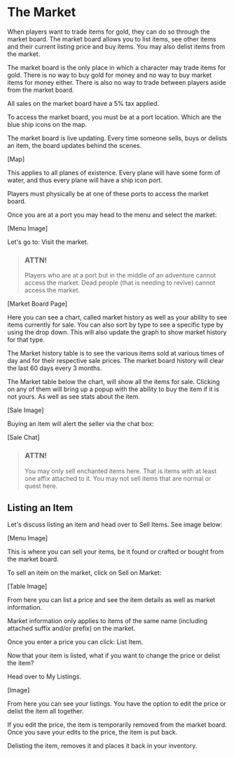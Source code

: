 # The Market

When players want to trade items for gold, they can do so through the market board. The market board allows you to list items, see other items and their current listing price and buy items. You may also delist items from the market.

The market board is the only place in which a character may trade items for gold. There is no way to buy gold for money and no way to buy market items for money either. There is also no way to trade between players aside from the market board.

All sales on the market board have a 5% tax applied.

To access the market board, you must be at a port location. Which are the blue ship icons on the map.

The market board is live updating. Every time someone sells, buys or delists an item, the board updates behind the scenes.

[Map]

This applies to all planes of existence. Every plane will have some form of water, and thus every plane will have a ship icon port.

Players must physically be at one of these ports to access the market board.

Once you are at a port you may head to the menu and select the market:

[Menu Image]

Let's go to: Visit the market.

> ### ATTN!
>
> Players who are at a port but in the middle of an adventure cannot access the market. Dead people (that is needing to revive) cannot access the market.

[Market Board Page]

Here you can see a chart, called market history as well as your ability to see items currently for sale. You can also sort by type to see a specific type by using the drop down. This will also update the graph to show market history for that type.

The Market history table is to see the various items sold at various times of day and for their respective sale prices. The market board history will clear the last 60 days every 3 months.

The Market table below the chart, will show all the items for sale. Clicking on any of them will bring up a popup with the ability to buy the item if it is not yours. As well as see stats about the item.

[Sale Image]

Buying an item will alert the seller via the chat box:

[Sale Chat]

> ### ATTN!
>
> You may only sell enchanted items here. That is items with at least one affix attached to it. You may not sell items that are normal or quest here.

## Listing an Item

Let&#39;s discuss listing an item and head over to Sell Items. See image below:

[Menu Image]

This is where you can sell your items, be it found or crafted or bought from the market board.

To sell an item on the market, click on Sell on Market:

[Table Image]

From here you can list a price and see the item details as well as market information.

Market information only applies to items of the same name (including attached suffix and/or prefix) on the market.

Once you enter a price you can click: List Item.

Now that your item is listed, what if you want to change the price or delist the item?

Head over to My Listings.

[Image]

From here you can see your listings. You have the option to edit the price or delist the item all together.

If you edit the price, the item is temporarily removed from the market board. Once you save your edits to the price, the item is put back.

Delisting the item, removes it and places it back in your inventory.
